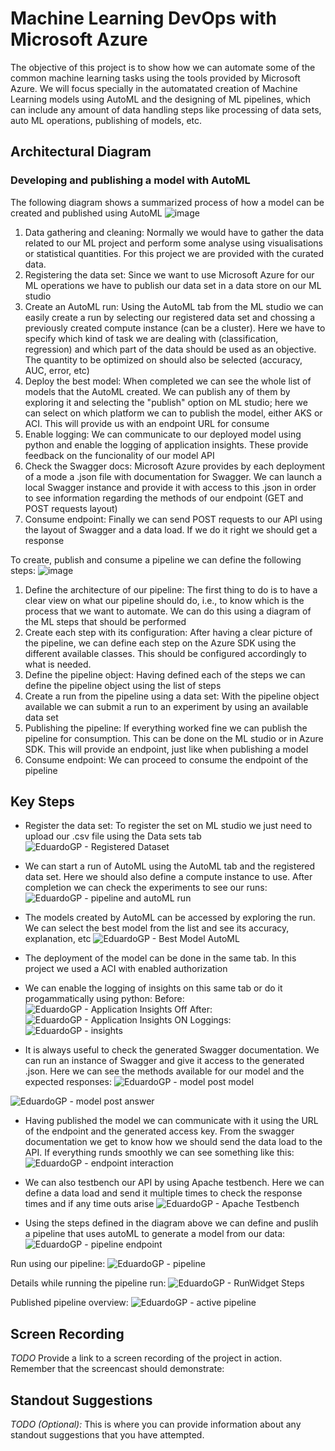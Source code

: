 
# Machine Learning DevOps with Microsoft Azure

The objective of this project is to show how we can automate some of the common machine learning tasks using the tools provided by Microsoft Azure. We will focus specially in the automatated creation of Machine Learning models using AutoML and the designing of ML pipelines, which can include any amount of data handling steps like processing of data sets, auto ML operations, publishing of models, etc. 

## Architectural Diagram
### Developing and publishing a model with AutoML
The following diagram shows a summarized process of how a model can be created and published using AutoML
![image](https://user-images.githubusercontent.com/83981857/150114927-1efdea4f-cbfd-4f8b-8176-b0b8f333aa26.png)

1. Data gathering and cleaning: Normally we would have to gather the data related to our ML project and perform some analyse using visualisations or statistical quantities. For this project we are provided with the curated data.
2. Registering the data set: Since we want to use Microsoft Azure for our ML operations we have to publish our data set in a data store on our ML studio
3. Create an AutoML run: Using the AutoML tab from the ML studio we can easily create a run by selecting our registered data set and chossing a previously created compute instance (can be a cluster). Here we have to specify which kind of task we are dealing with (classification, regression) and which part of the data should be used as an objective. The quantity to be optimized on should also be selected (accuracy, AUC, error, etc)
4. Deploy the best model: When completed we can see the whole list of models that the AutoML created. We can publish any of them by exploring it and selecting the "publish" option on ML studio; here we can select on which platform we can to publish the model, either AKS or ACI. This will provide us with an endpoint URL for consume
5. Enable logging: We can communicate to our deployed model using python and enable the logging of application insights. These provide feedback on the funcionality of our model API
6. Check the Swagger docs: Microsoft Azure provides by each deployment of a mode a .json file with documentation for Swagger. We can launch a local Swagger instance and provide it with access to this .json in order to see information regarding the methods of our endpoint (GET and POST requests layout)
7. Consume endpoint: Finally we can send POST requests to our API using the layout of Swagger and a data load. If we do it right we should get a response

To create, publish and consume a pipeline we can define the following steps:
![image](https://user-images.githubusercontent.com/83981857/150120409-d970af4f-a969-4bf8-bd95-000c8ef4a810.png)

1. Define the architecture of our pipeline: The first thing to do is to have a clear view on what our pipeline should do, i.e., to know which is the process that we want to automate. We can do this using a diagram of the ML steps that should be performed
2. Create each step with its configuration: After having a clear picture of the pipeline, we can define each step on the Azure SDK using the different available classes. This should be configured accordingly to what is needed.
3. Define the pipeline object: Having defined each of the steps we can define the pipeline object using the list of steps
4. Create a run from the pipeline using a data set: With the pipeline object available we can submit a run to an experiment by using an available data set
5. Publishing the pipeline: If everything worked fine we can publish the pipeline for consumption. This can be done on the ML studio or in Azure SDK. This will provide an endpoint, just like when publishing a model
6. Consume endpoint: We can proceed to consume the endpoint of the pipeline


## Key Steps
- Register the data set: To register the set on ML studio we just need to upload our .csv file using the Data sets tab
![EduardoGP - Registered Dataset](https://user-images.githubusercontent.com/83981857/150121255-c80d0ebd-5c6b-4e8c-97f2-c02fda47285c.PNG)

- We can start a run of AutoML using the AutoML tab and the registered data set. Here we should also define a compute instance to use. After completion we can check the experiments to see our runs:
![EduardoGP - pipeline and autoML run](https://user-images.githubusercontent.com/83981857/150122584-32f58109-08a6-4888-8365-026c84a843a6.PNG)

- The models created by AutoML can be accessed by exploring the run. We can select the best model from the list and see its accuracy, explanation, etc
![EduardoGP - Best Model AutoML](https://user-images.githubusercontent.com/83981857/150122742-38821e92-f43b-4674-9c85-94df65eb2bff.PNG)

- The deployment of the model can be done in the same tab. In this project we used a ACI with enabled authorization
- We can enable the logging of insights on this same tab or do it progammatically using python:
Before: 
![EduardoGP - Application Insights Off](https://user-images.githubusercontent.com/83981857/150123147-7abe866b-200d-40bb-a7a4-75563329b12a.PNG)
After: 
![EduardoGP - Application Insights ON](https://user-images.githubusercontent.com/83981857/150123175-8301e368-9269-41d3-95c8-2606afdddc5c.PNG)
Loggings:
![EduardoGP - insights](https://user-images.githubusercontent.com/83981857/150123228-c81c42ba-e52c-401c-a002-edd7c951e684.PNG)

- It is always useful to check the generated Swagger documentation. We can run an instance of Swagger and give it access to the generated .json. Here we can see the methods available for our model and the expected responses:
![EduardoGP - model post model](https://user-images.githubusercontent.com/83981857/150123478-54f3e6df-773d-488a-a4c4-af45bf417d9c.PNG)

![EduardoGP - model post answer](https://user-images.githubusercontent.com/83981857/150123485-959c0100-2c86-44b4-9704-28bbc629d4ab.PNG)

- Having published the model we can communicate with it using the URL of the endpoint and the generated access key. From the swagger documentation we get to know how we should send the data load to the API. If everything runds smoothly we can see something like this:
![EduardoGP - endpoint interaction](https://user-images.githubusercontent.com/83981857/150123893-b1aa838e-b26b-428e-961b-b910405bb8f5.PNG)

- We can also testbench our API by using Apache testbench. Here we can define a data load and send it multiple times to check the response times and if any time outs arise
![EduardoGP - Apache Testbench](https://user-images.githubusercontent.com/83981857/150124347-57f78226-8b5a-4fcf-b9bf-ea79ce91d90f.PNG)

- Using the steps defined in the diagram above we can define and puslih a pipeline that uses autoML to generate a model from our data:
![EduardoGP - pipeline endpoint](https://user-images.githubusercontent.com/83981857/150124909-396f5199-d0c1-4826-9483-31f03f8637dd.PNG)

Run using our pipeline:
![EduardoGP - pipeline](https://user-images.githubusercontent.com/83981857/150124950-588aedf9-67ec-4bd4-b85e-fe29e00a97cd.PNG)

Details while running the pipeline run:
![EduardoGP - RunWidget Steps](https://user-images.githubusercontent.com/83981857/150124994-f4e5af4b-f2b2-4e55-b77e-5f9c4c711f77.PNG)

Published pipeline overview:
![EduardoGP - active pipeline](https://user-images.githubusercontent.com/83981857/150125063-975a8fe7-4ebc-4a22-a2ba-ea039eb17bd8.PNG)



## Screen Recording
*TODO* Provide a link to a screen recording of the project in action. Remember that the screencast should demonstrate:

## Standout Suggestions
*TODO (Optional):* This is where you can provide information about any standout suggestions that you have attempted.
